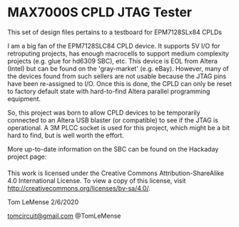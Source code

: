 # MAX7000S CPLD JTAG Tester

This set of design files pertains to a testboard for EPM7128SLx84 CPLDs

I am a big fan of the EPM7128SLC84 CPLD device. It supports 5V I/O for retroputing projects,
has enough macrocells to support medium complexity projects (e.g. glue for hd6309 SBC), etc.
This device is EOL from Altera (Intel) but can be found on the 'gray-market' (e.g. eBay).
However, many of the devices found from such sellers are not usable because the JTAG pins
have been re-assigned to I/O. Once this is done, the CPLD can only be reset to factory
default state with hard-to-find Altera parallel programming equipment. 

So, this project was born to allow CPLD devices to be temporarily connected to an Altera USB 
blaster (or compatible) to see if the JTAG is operational. A 3M PLCC socket is used for this
project, which might be a bit hard to find, but is well worth the effort.

More up-to-date information on the SBC can be found on the Hackaday project page:
####

This work is licensed under the Creative Commons Attribution-ShareAlike 4.0 International License. 
To view a copy of this license, visit http://creativecommons.org/licenses/by-sa/4.0/.

Tom LeMense
2/6/2020

tomcircuit@gmail.com
@TomLeMense


		
